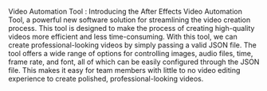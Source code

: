Video Automation Tool : 
Introducing the After Effects Video Automation Tool, a powerful new software solution for streamlining the video creation process. This tool is designed to make the process of creating high-quality videos more efficient and less time-consuming. With this tool, we can create professional-looking videos by simply passing a valid JSON file. The tool offers a wide range of options for controlling images, audio files, time, frame rate, and font, all of which can be easily configured through the JSON file. This makes it easy for team members with little to no video editing experience to create polished, professional-looking videos.